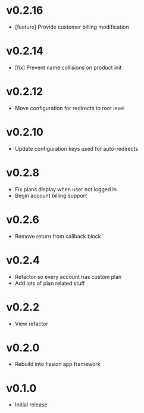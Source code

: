 # v0.2.16
* [feature] Provide customer billing modification

# v0.2.14
* [fix] Prevent name collisions on product init

# v0.2.12
* Move configuration for redirects to root level

# v0.2.10
* Update configuration keys used for auto-redirects

# v0.2.8
* Fix plans display when user not logged in
* Begin account billing support

# v0.2.6
* Remove return from callback block

# v0.2.4
* Refactor so every account has custom plan
* Add lots of plan related stuff

# v0.2.2
* View refactor

# v0.2.0
* Rebuild into fission app framework

# v0.1.0
* Initial release
